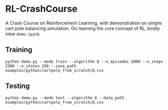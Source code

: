 # RL-CrashCourse
A Crash Course on Reinforcement Learning, with demonstration on simple cart pole balancing simulation. On learning the core concept of RL, kindly view `demo.ipynb`.

## Training
```python demo.py --mode train --algorithm Q --n_episodes 2000 --n_steps 2500 --n_states 256 --save_path examples/python/cartpole_from_scratch/Q.csv```

## Testing
```python demo.py --mode test --algorithm Q --data_path examples/python/cartpole_from_scratch/Q.csv```